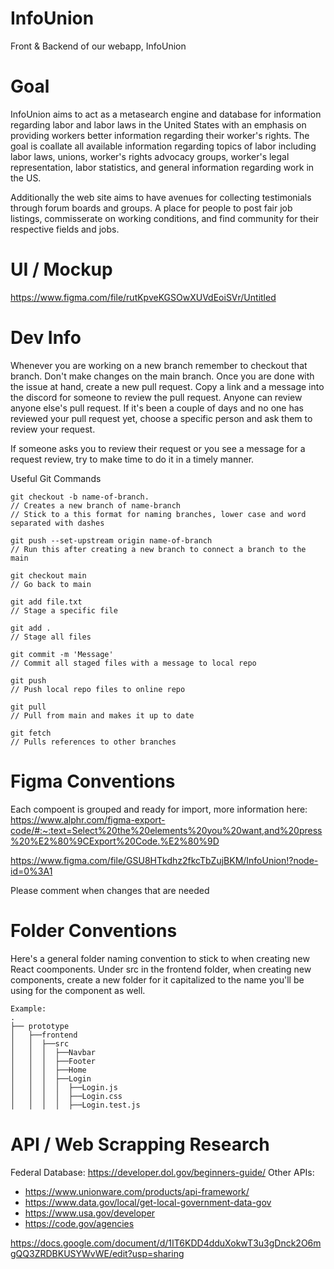 # InfoUnion
Front &amp; Backend of our webapp, InfoUnion

# Goal

InfoUnion aims to act as a metasearch engine and database for information regarding labor and labor laws in the United States with an emphasis on providing workers better information regarding their worker's rights. The goal is coallate all available information regarding topics of labor including labor laws, unions, worker's rights advocacy groups, worker's legal representation, labor statistics, and general information regarding work in the US.

Additionally the web site aims to have avenues for collecting testimonials through forum boards and groups. A place for people to post fair job listings, commisserate on working conditions, and find community for their respective fields and jobs.

# UI / Mockup
https://www.figma.com/file/rutKpveKGSOwXUVdEoiSVr/Untitled

# Dev Info

Whenever you are working on a new branch remember to checkout that branch. Don't make changes on the main branch. Once you are done with the issue at hand, create a new pull request. Copy a link and a message into the discord for someone to review the pull request. Anyone can review anyone else's pull request. If it's been a couple of days and no one has reviewed your pull request yet, choose a specific person and ask them to review your request.

If someone asks you to review their request or you see a message for a request review, try to make time to do it in a timely manner.

Useful Git Commands
```
git checkout -b name-of-branch. 
// Creates a new branch of name-branch
// Stick to a this format for naming branches, lower case and word separated with dashes

git push --set-upstream origin name-of-branch
// Run this after creating a new branch to connect a branch to the main

git checkout main
// Go back to main

git add file.txt
// Stage a specific file

git add .
// Stage all files

git commit -m 'Message'
// Commit all staged files with a message to local repo

git push
// Push local repo files to online repo

git pull
// Pull from main and makes it up to date

git fetch
// Pulls references to other branches

```

# Figma Conventions

Each compoent is grouped and ready for import, more information here: https://www.alphr.com/figma-export-code/#:~:text=Select%20the%20elements%20you%20want,and%20press%20%E2%80%9CExport%20Code.%E2%80%9D

https://www.figma.com/file/GSU8HTkdhz2fkcTbZujBKM/InfoUnion!?node-id=0%3A1

Please comment when changes that are needed 

# Folder Conventions

Here's a general folder naming convention to stick to when creating new React coomponents. Under src in the frontend folder, when creating new components, create a new folder for it capitalized to the name you'll be using for the component as well.

```
Example:
.
├── prototype
│   ├──frontend
│   │  ├──src
│   │  │  ├──Navbar
│   │  │  ├──Footer
│   │  │  ├──Home
│   │  │  ├──Login
│   │  │  │  ├──Login.js
│   │  │  │  ├──Login.css
│   │  │  │  ├──Login.test.js
```

# API / Web Scrapping Research

Federal Database: https://developer.dol.gov/beginners-guide/
Other APIs:
- https://www.unionware.com/products/api-framework/
- https://www.data.gov/local/get-local-government-data-gov
- https://www.usa.gov/developer
- https://code.gov/agencies

https://docs.google.com/document/d/1IT6KDD4dduXokwT3u3gDnck2O6mgQQ3ZRDBKUSYWvWE/edit?usp=sharing
